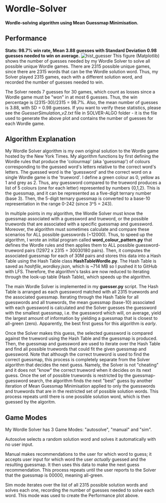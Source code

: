# Wordle-Solver
#### Wordle-solving algorithm using Mean Guessmap Minimisation.

## Performance

**Stats: 98.7% win rate, Mean 3.88 guesses with Standard Deviation 0.98 guesses needed to win on average.**
![hist_guesser](https://user-images.githubusercontent.com/73920832/171768059-a8d8338b-89dd-4a25-a6a9-40a999fafb3c.png)
This figure (Matplotlib) shows the number of guesses needed by my Wordle Solver to solve all possible unique Wordle games. There are 2315 possible unique games, since there are 2315 words that can be the Wordle solution word. Thus, my Solver played 2315 games, each with a different solution word, and recorded the number of guesses needed to win.

The Solver needs 7 guesses for 30 games, which count as losses since a Wordle game must be "won" in at most 6 guesses. Thus, the win percentage is (2315-30)/2315 = 98.7%. Also, the mean number of guesses is 3.88, with SD = 0.98 guesses. If you want to verify these statistics, please see the *GuesserSimulation_v2.txt* file in SOLVER-ALGO folder - it is the file used to generate the above plot and contains the number of guesses for each Wordle game.

## Algorithm Explanation
My Wordle Solver algorithm is my own original solution to the Wordle game hosted by the New York Times. My algorithm functions by first defining the Wordle rules that produce the 'colourmap' (aka 'guessmap') of colours corresponding to the guessed word's letters relative to the correct word's letters. The guessed word is the 'guessword' and the correct word on a single Wordle game is the 'trueword'. I define a green colour as 0, yellow as 1 and grey as 2. Thus, any guessword compared to the trueword produces a list of 5 colours (one for each letter) represented by numbers {0,1,2}. This is the guessmap, and it can be represented as a five-digit ternary number (base 3). Then, the 5-digit ternary guessmap is converted to a base-10 representation in the range 0-242 (since 3^5 = 243).

In multiple points in my algorithm, the Wordle Solver must know the guessmap associated with a guessword and trueword, or the possible truewords that are associated with a specific guessmap and guessword. Moreover, the algorithm must sometimes calculate and compare these scenarios for ALL possible guesswords (~12000). Thus, to speed up the algorithm, I wrote an initial program called **word_colour_pattern.py** that defines the Wordle rules and then applies them to ALL possible guessword-trueword pairs (12972 x 2315 = 30030180 pairs). Then, it computes the associated guessmap for each of 30M pairs and stores this data into a Hash Table using the Hash Table class **HashTableWordle.py**. The Hash Table is saved as *hashfile_wordkey.json*, which is ~714 MB so I pushed it to GitHub with LFS. Therefore, the algorithm's tasks are now reduced to iterating through the look-up table (Hash Table), which speeds up the algorithm.

The main Wordle Solver is implemented in my **guesser.py** script. The Hash Table is arranged as each guessword matched with all 2315 truewords and the associated guessmap. Iterating through the Hash Table for all guesswords and all truewords, the mean guessmap (base-10) associated with each guessword is calculated and the Solver guesses the guessword with the smallest guessmap, i.e. the guessword which will, on average, yield the largest amount of information by yielding a guessmap that is closest to all-green (zero). Apparently, the best first guess for this algorithm is *early*.

Once the Solver makes this guess, the selected guessword is compared against the trueword using the Hash Table and the guessmap is produced. Then, the guessmap and guessword are used to iterate over the Hash Table and find all possible truewords that could fit the given guessmap and guessword. Note that although the correct trueword is used to find the correct guessmap, this process is completely separate from the Solver algorithm that decides the next guess. Namely, the Solver is not "cheating" and it does not "know" the correct trueword when it decides on its next guess. Once the set of possible truewords is restricted by the guessmap-guessword search, the algorithm finds the next "best" guess by another iteration of Mean Guessmap Minimisation applied to only the guesswords and truewords that are in the restricted set of possible solution words. This process repeats until there is one possible solution word, which is then guessed by the algoritm.

## Game Modes
My Wordle Solver has 3 Game Modes: "autosolve", "manual" and "sim".

Autosolve selects a random solution word and solves it automatically with no user input.

Manual makes recommendations to the user for which word to guess; it accepts user input for which word the user *actually* guessed and the resulting guessmap. It then uses this data to make the next guess recommendation. This process repeats until the user reports to the Solver that the guessmap is 00000, meaning all-green.

Sim mode iterates over the list of all 2315 possible solution words and solves each one, recording the number of guesses needed to solve each word. This mode was used to create the Performance plot above.

